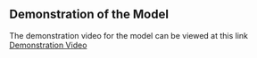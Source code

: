 ## Demonstration of the Model
The demonstration video for the model can be viewed at this link
[Demonstration Video](https://drive.google.com/file/d/1Tw-leRtrFs760fnVn0aioKJGfnBWlb1X/view?usp=drive_link)

